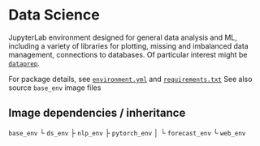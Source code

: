 # Data Science

JupyterLab environment designed for general data analysis and ML, including a variety of libraries for plotting, missing and imbalanced data management, connections to databases. Of particular interest might be [`dataprep`](https://github.com/sfu-db/dataprep).

For package details, see [`environment.yml`](./environment.yml) and [`requirements.txt`](./requirements.txt)
See also source `base_env` image files

## Image dependencies / inheritance

`base_env`
└ `ds_env`
├ `nlp_env`
├ `pytorch_env`
│ └ `forecast_env`
└ `web_env`
